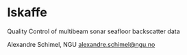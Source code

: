 # Iskaffe
Quality Control of multibeam sonar seafloor backscatter data

Alexandre Schimel, NGU
alexandre.schimel@ngu.no
